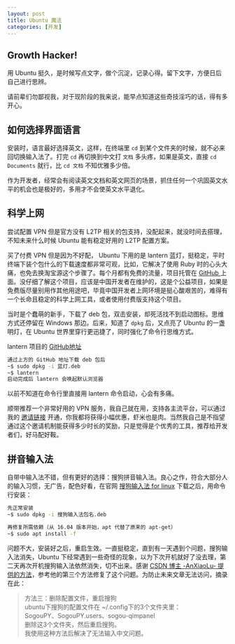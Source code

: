 ```yaml
---
layout: post
title: Ubuntu 魔法
categories: [开发]
---
```


## Growth Hacker!

用 Ubuntu 挺久，是时候写点文字，做个沉淀，记录心得。留下文字，方便日后自己进行思辨。

请前辈们勿鄙视我，对于现阶段的我来说，能早点知道这些奇技淫巧的话，得有多开心。

## 如何选择界面语言

安装时，语言最好选择英文，这样，在终端里 `cd` 到某个文件夹的时候，就不必来回切换输入法了。打完 `cd` 再切换到中文打 `文档` 多头疼，如果是英文，直接 `cd Documents` 就行，比 `cd 文档` 不知优雅多少倍。

作为开发者，经常会有阅读英文文档和英文网页的场景，抓住任何一个巩固英文水平的机会也是极好的，多用才不会使英文水平退化。

## 科学上网

尝试配置 VPN 但是官方没有 L2TP 相关的包支持，没配起来，就没时间去搭理，不知未来什么时候 Ubuntu 能有稳定好用的 L2TP 配置方案。

买了付费 VPN 但是因为不好配， Ubuntu 下用的是 lantern 蓝灯，挺稳定，平时终端下装个包什么的下载速度都非常可观，比如，它解决了使用 Ruby 时的心头大痛，也免去换淘宝源这个步骤了。每个月都有免费的流量，项目托管在 [GitHub ](https://github.com/getlantern/forum/issues/833) 上面。没仔细了解这个项目，应该是中国开发者在维护的，这是个公益项目，如果是免费版尽量别用作其他用途吧，毕竟中国开发者上网环境是挺心酸艰苦的，难得有一个长命且稳定的科学上网工具，或者使用付费版支持这个项目。


当时是个蠢萌的新手，下载了 deb 包，双击安装，却死活找不到启动图标。思维方式还停留在 Windows 那边。后来，知道了 `dpkg` 后，又点亮了 Ubuntu 的一盏明灯，在 Ubuntu 世界里穿行更迅捷了，同时强化了命令行思维方式。

lantern 项目的 [GitHub地址 ](https://github.com/getlantern/forum/issues/833)

~~~bash
通过上方的 GitHub 地址下载 deb 包后
~$ sudo dpkg -i 蓝灯.deb
~$ lantern
启动完成后 lantern 会唤起默认浏览器
~~~

以前不知道在命令行里直接用 lantern 命令启动，心会有多痛。

顺带推荐一个非常好用的 VPN 服务，我自己就在用，支持各主流平台，可以通过我的 [邀请链接](http://ugetyt.com/?r=c93b279518aee34f) 开通，你我都将获得小幅优惠，虾米也是肉。当然我自己是不指望通过这个邀请机制能获得多少时长的奖励，只是觉得是个优秀的工具，推荐给开发者们，好马配好鞍。

## 拼音输入法

自带中输入法不错，但有更好的选择：搜狗拼音输入法。良心之作，符合大部分人的输入习惯，无广告，配色好看，在官网 [搜狗输入法 for linux](http://pinyin.sogou.com/linux/) 下载之后，用命令行安装：

~~~bash
先正常安装
~$ sudo dpkg -i 搜狗输入法包名.deb

再修复所需依赖（从 16.04 版本开始，apt 代替了原来的 apt-get）
~$ sudo apt install -f
~~~

 问题不大，安装好之后，重启生效。一直挺稳定，直到有一天遇到个问题，搜狗输入法消失，Ubuntu 下经常遇到一些奇怪的现象，以为下次开机就好了没去理，第二天再次开机搜狗输入法依然消失，切不出来。感谢 [CSDN 博主 -AnXiaoLu- 提供的方法](http://blog.csdn.net/kiss_the_sky/article/details/62238529)，参考他的第三个方法修复了这个问题。为防止未来文章无法访问，摘录在此：

> 方法三：删除配置文件，重启搜狗  
> ubuntu下搜狗的配置文件在 ~/.config下的3个文件夹里：  
> SogouPY、SogouPY.users、sogou-qimpanel  
> 删除这3个文件夹，然后重启搜狗。  
> 我使用这种方法后解决了无法输入中文问题。
